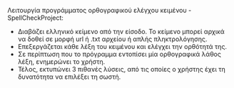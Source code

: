 Λειτουργία προγράμματος ορθογραφικού ελέγχου κειμένου - SpellCheckProject:
  - Διαβάζει ελληνικό κείμενο από την είσοδο. Το κείμενο μπορεί αρχικά να δοθεί σε μορφή url ή .txt αρχείου ή απλής πληκτρολόγησης.
  - Επεξεργάζεται κάθε λέξη του κειμένου και ελέγχει την ορθότητά της. 
  - Σε περίπτωση που το πρόγραμμα εντοπίσει μία ορθογραφικά λάθος λέξη, ενημερώνει το χρήστη.
  - Τέλος, εκτυπώνει 3 πιθανές λύσεις, από τις οποίες ο χρήστης έχει τη δυνατότητα να επιλέξει τη σωστή. 
